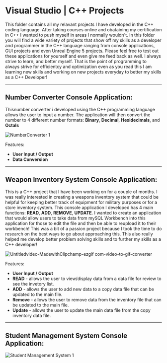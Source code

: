 # Visual Studio | C++ Projects

This folder contains all my relavant projects I have developed in the C++ coding language. After taking courses online and obataining my certification in C++ I wanted to push myself in areas I normally wouldn't. In this folder you will find a wide variety of projects that show off my skills as a developer and programmer in the C++ language ranging from console applications, GUI projects and even Unreal Engine 5 projects. Please feel free to test out these applications for yourself and even give me feed back as well. I always strive to learn, and better myself. That is the point of programming to always strive for efficientcy and optimization even as you read this I am learning new skills and working on new projects everyday to better my skills as a C++ Developer!

-----------------------------------------------------------------------------------------------------------------
Number Converter Console Application:
-----------------------------------------------------------------------------------------------------------------
Thisnumber converter i developed using the C++ programming language allows the user to input a number. The application will then convert the number to 4 different number formats: **Binary**, **Decimal**, **Hexidecimals**, and **Octals**

![NumberConverter 1](https://github.com/user-attachments/assets/43379919-e178-4880-b6c7-4d0aa10476a5)

Features:
- **User Input / Output**
- **Data Conversion**
-----------------------------------------------------------------------------------------------------------------
Weapon Inventory System Console Application:
-----------------------------------------------------------------------------------------------------------------
This is a C++ project that I have been working on for a couple of months. I was really interested in creating a weapons inventory system that could be helpful for keeping better track of equipment for military purposes or for a store inventory system. This console application I developed has 4 main functions: **READ**, **ADD**, **REMOVE**, **UPDATE**. I wanted to create an application that would allow users to take data from mySQL Workbench into this application for those to edit the file and then be able to reupload it to their workbench! This was a bit of a passion project because I took the time to do research on the best ways to go about approaching this. This also really helped me develop better problem solving skills and to further my skills as a C++ developer!

![Untitledvideo-MadewithClipchamp-ezgif com-video-to-gif-converter](https://github.com/user-attachments/assets/5f0fb096-61b0-4712-b80c-9fedf48a0d29)

Features:
- **User Input / Output**
- **READ** - allows the user to view/display data from a data file for review to see the invetory list.
- **ADD** - allows the user to add new data to a copy data file that can be updated to the main file.
- **Remove** - allows the user to remove data from the inventory file that can be updated to the main file.
- **Update** - allows the user to update the main data file from the copy inventory data file.

-----------------------------------------------------------------------------------------------------------------
Student Management System Console Application:
-----------------------------------------------------------------------------------------------------------------
![Student Management System 1](https://github.com/user-attachments/assets/002da6bf-943f-403a-a313-05a03463abed)
